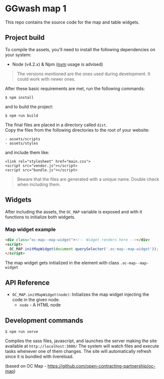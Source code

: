 # GGwash map 1

This repo contains the source code for the map and table widgets.

## Project build
To compile the assets, you'll need to install the following dependencies on your system:

- Node (v4.2.x) & Npm ([nvm](https://github.com/creationix/nvm) usage is advised)

> The versions mentioned are the ones used during development. It could work with newer ones.

After these basic requirements are met, run the following commands:
```
$ npm install
```
and to build the project:
```
$ npm run build
```

The final files are placed in a directory called `dist`.  
Copy the files from the following directories to the root of your website:
```
- assets/scripts
- assets/styles
```
and include them like:
```
<link rel="stylesheet" href="main.css">
<script src="vendor.js"></script>
<script src="bundle.js"></script>
```
> Beware that the files are generated with a unique name. Double check when including them.

## Widgets
After including the assets, the `OC_MAP` variable is exposed and with it functions to initialize both widgets.

### Map widget example
```html
<div class="oc-map--map-widget"><!-- Widget renders here --></div>
<script>
  OC_MAP.initMapWidget(document.querySelector('.oc-map--map-widget'));
</script>
```
The map widget gets initialized in the element with class `.oc-map--map-widget`

## API Reference
- `OC_MAP.initMapWidget(node)`:
  Initializes the map widget injecting the code in the given node.
  - `node` - A HTML node

## Development commands

```
$ npm run serve
```
Compiles the sass files, javascript, and launches the server making the site available at `http://localhost:3000/`
The system will watch files and execute tasks whenever one of them changes.
The site will automatically refresh since it is bundled with livereload.

(based on OC Map - https://github.com/open-contracting-partnership/oc-map)
